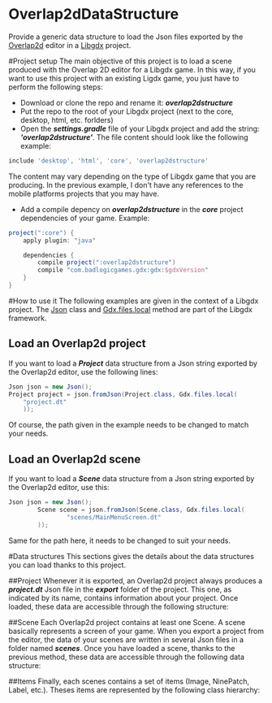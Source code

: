 # Overlap2dDataStructure
Provide a generic data structure to load the Json files exported by the [Overlap2d](http://overlap2d.com/) editor in a [Libgdx](https://libgdx.badlogicgames.com/) project.

#Project setup
The main objective of this project is to load a scene produced with the Overlap 2D editor for a Libgdx game. In this way, if you want to use this project with an existing Ligdx game, you just have to perform the following steps:

* Download or clone the repo and rename it: ***overlap2dstructure***
* Put the repo to the root of your Libgdx project (next to the core, desktop, html, etc. forlders)
* Open the ***settings.gradle*** file of your Libgdx project and add the string: ***'overlap2dstructure'***. The file content should look like the following example: 
```gradle
include 'desktop', 'html', 'core', 'overlap2dstructure'
```
The content may vary depending on the type of Libgdx game that you are producing. In the previous example, I don't have any references to the mobile platforms projects that you may have.

* Add a compile depency on ***overlap2dstructure*** in the ***core*** project dependencies of your game. Example: 

```gradle
project(":core") {
    apply plugin: "java"

    dependencies {
        compile project(":overlap2dstructure")
        compile "com.badlogicgames.gdx:gdx:$gdxVersion"
    }
}
```

#How to use it
The following examples are given in the context of a Libgdx project. The [Json](https://github.com/libgdx/libgdx/wiki/Reading-&-writing-JSON) class and [Gdx.files.local](https://github.com/libgdx/libgdx/wiki/File-handling) method are part of the Libgdx framework.

## Load an Overlap2d project
If you want to load a ***Project*** data structure from a Json string exported by the Overlap2d editor, use the following lines:
```java
Json json = new Json();
Project project = json.fromJson(Project.class, Gdx.files.local(
	"project.dt"
	));
```
Of course, the path given in the example needs to be changed to match your needs. 

## Load an Overlap2d scene
If you want to load a ***Scene*** data structure from a Json string exported by the Overlap2d editor, use this:
```java
Json json = new Json();
        Scene scene = json.fromJson(Scene.class, Gdx.files.local(
                "scenes/MainMenuScreen.dt"
        ));
```
Same for the path here, it needs to be changed to suit your needs.

#Data structures
This sections gives the details about the data structures you can load thanks to this project.

##Project
Whenever it is exported, an Overlap2d project always produces a ***project.dt*** Json file in the ***export*** folder of the project. This one, as indicated by its name, contains information about your project. Once loaded, these data are accessible through the following structure:

##Scene
Each Overlap2d project contains at least one Scene. A scene basically represents a screen of your game. When you export a project from the editor, the data of your scenes are written in several Json files in a folder named ***scenes***. Once you have loaded a scene, thanks to the previous method, these data are accessible through the following data structure:

##Items
Finally, each scenes contains a set of items (Image, NinePatch, Label, etc.). Theses items are represented by the following class hierarchy:
